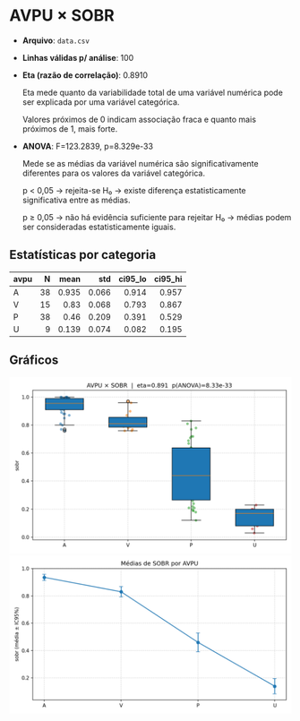 # AVPU × SOBR

- **Arquivo**: `data.csv`
- **Linhas válidas p/ análise**: 100

- **Eta (razão de correlação)**: 0.8910

  Eta mede quanto da variabilidade total de uma variável numérica pode ser explicada por uma variável categórica.

  Valores próximos de 0 indicam associação fraca e quanto mais próximos de 1, mais forte.
- **ANOVA**: F=123.2839, p=8.329e-33

  Mede se as médias da variável numérica são significativamente diferentes para os valores da variável categórica.

  p < 0,05 → rejeita-se H₀ → existe diferença estatisticamente significativa entre as médias.

  p ≥ 0,05 → não há evidência suficiente para rejeitar H₀ → médias podem ser consideradas estatisticamente iguais.

## Estatísticas por categoria
| avpu   |   N |   mean |   std |   ci95_lo |   ci95_hi |
|:-------|----:|-------:|------:|----------:|----------:|
| A      |  38 |  0.935 | 0.066 |     0.914 |     0.957 |
| V      |  15 |  0.83  | 0.068 |     0.793 |     0.867 |
| P      |  38 |  0.46  | 0.209 |     0.391 |     0.529 |
| U      |   9 |  0.139 | 0.074 |     0.082 |     0.195 |

## Gráficos
![Boxplot e dispersão](figs/avpu_sobr_box_scatter.png)
![Médias com IC95%](figs/avpu_sobr_means_ci.png)
